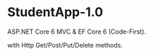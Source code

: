 # StudentApp-1.0

ASP.NET Core 6 MVC & EF Core 6 (Code-First).

with Http Get/Post/Put/Delete methods.
